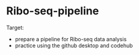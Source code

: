 # Ribo-seq-pipeline

Target:
- prepare a pipeline for Ribo-seq data analysis
- practice using the github desktop and codehub